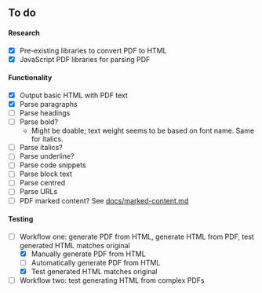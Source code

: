 ## To do

#### Research

- [x] Pre-existing libraries to convert PDF to HTML
- [x] JavaScript PDF libraries for parsing PDF

#### Functionality

- [x] Output basic HTML with PDF text
- [x] Parse paragraphs
- [ ] Parse headings
- [ ] Parse bold?
  - Might be doable; text weight seems to be based on font name. Same for italics.
- [ ] Parse italics?
- [ ] Parse underline?
- [ ] Parse code snippets
- [ ] Parse block text
- [ ] Parse centred
- [ ] Parse URLs
- [ ] PDF marked content? See [docs/marked-content.md](docs/marked-content.md)

#### Testing

- [ ] Workflow one: generate PDF from HTML, generate HTML from PDF, test generated HTML matches original
  - [x] Manually generate PDF from HTML
  - [ ] Automatically generate PDF from HTML
  - [x] Test generated HTML matches original
- [ ] Workflow two: test generating HTML from complex PDFs

